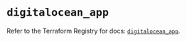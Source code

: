 # `digitalocean_app`

Refer to the Terraform Registry for docs: [`digitalocean_app`](https://registry.terraform.io/providers/digitalocean/digitalocean/2.39.1/docs/resources/app).
